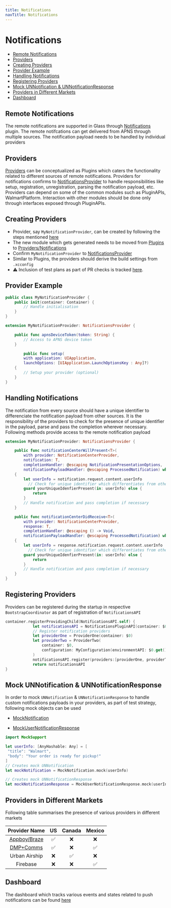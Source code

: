 ```yaml
---
title: Notifications
navTitle: Notifications
---
```


# Notifications

- [Remote Notifications](#remote-notifications)
- [Providers](#providers)
- [Creating Providers](#creating-providers)
- [Provider Example](#provider-example)
- [Handling Notifications](#handling-notifications)
- [Registering Providers](#registering-providers)
- [Mock UNNotification & UNNotificationResponse](#mock-unnotification-&-unnotificationresponse)
- [Providers in Different Markets](#providers-in-different-markets)
- [Dashboard](#dashboard)

## Remote Notifications

The remote notifications are supported in Glass through [Notifications](https://gecgithub01.walmart.com/walmart-ios/glass-app/tree/development/Plugins/Notifications) plugin. The remote notifcations can get delivered from APNS through multiple sources. The notification payload needs to be handled by individual providers

## Providers

[Providers](https://gecgithub01.walmart.com/walmart-ios/glass-app/tree/development/Providers/Notifications) can be conceptualized as Plugins which caters the functionality related to different sources of remote notifications. Providers for notifications confirms to [NotificationsProvider](https://gecgithub01.walmart.com/walmart-ios/glass-app/blob/development/Plugins/PluginAPIs/PluginAPIs/APIs/Notifications/NotificationsProvider.swift) to handle responsibilities like setup, registration, unregistration, parsing the notification payload, etc. Providers can depend on some of the common modules such as PluginAPIs, WalmartPlatform. Interaction with other modules should be done only through interfaces exposed through PluginAPIs.

## Creating Providers

- Provider, say `MyNotificationProvider`,  can be created by following the steps mentioned [here](https://gecgithub01.walmart.com/walmart-ios/glass-app/blob/development/docs/architecture/plugin-modules.md#creating-a-plugin-module)  
- The new module which gets generated needs to be moved from [Plugins](https://gecgithub01.walmart.com/walmart-ios/glass-app/tree/development/Plugins) to [Providers/Notifications](Providers/Notifications) 
- Confirm `MyNotificationProvider` to  [NotificationsProvider](https://gecgithub01.walmart.com/walmart-ios/glass-app/blob/development/Plugins/PluginAPIs/PluginAPIs/APIs/Notifications/NotificationsProvider.swift) 
- Similar to Plugins, the providers should derive the build settings from `.xcconfig`
- ⚠️ Inclusion of test plans as part of PR checks is tracked [here](https://jira.walmart.com/browse/CEMRE-1591).

## Provider Example

```swift
public class MyNotificationProvider {
    public init(container: Container) {
        // Handle initialisation
    }
}

extension MyNotificationProvider: NotificationsProvider {

    public func apnsDeviceToken(token: String) {
        // Access to APNS device token
    }

		public func setup(
        with application: UIApplication,
        launchOptions: [UIApplication.LaunchOptionsKey : Any]?)
    {
        // Setup your provider (optional)
    }
}
```

## Handling Notifications

The notification from every source should have a unique identifier to differenciate the notification payload from other sources. It is the responsibility of the providers to check for the presence of unique identifier in the payload, parse and pass the completion wherever necessary. Following methods provide access to the remote notification payload  


```swift
extension MyNotificationProvider: NotificationsProvider {

    public func notificationCenterWillPresent<T>(
        with provider: NotificationCenterProvider,
        notification: T,
        completionHandler: @escaping NotificationPresentationOptions,
        notificationPayloadHandler: @escaping ProcessedNotification) where T : UserNotification
    {
        let userInfo = notification.request.content.userInfo
     	  // Check for unique identifier which differentiates from other sources in payload
        guard yourUniqueIdenfierPresent(in: userInfo) else {
            return
        }
        // Handle notification and pass completion if necessary
    }

    public func notificationCenterDidReceive<T>(
        with provider: NotificationCenterProvider,
        response: T,
        completionHandler: @escaping () -> Void,
        notificationPayloadHandler: @escaping ProcessedNotification) where T : UserNotificationResponse
    {
      	let userInfo = response.notification.request.content.userInfo
     	  // Check for unique identifier which differentiates from other sources in payload
        guard yourUniqueIdenfierPresent(in: userInfo) else {
            return
        }
        // Handle notification and pass completion if necessary
    }
}
```

## Registering Providers

Providers can be registered during the startup in respective `BootstrapCoordinator` as part of registration of `NotificationsAPI`

```swift
container.registerProvidingChild(NotificationsAPI.self) {
            let notificationsAPI = NotificationsPluginAPI(container: $0)
            // Register notification providers
            let providerOne = ProviderOne(container: $0)
            let providerTwo = ProviderTwo(
                container: $0,
                configuration: MyConfiguration(environmentAPI: $0.get())
            )
            notificationsAPI.register(providers:[providerOne, providerTwo])
            return notificationsAPI
}
```



## Mock UNNotification & UNNotificationResponse 

In order to mock `UNNotification` & `UNNotificationResponse` to handle custom notifications payloads in your providers, as part of test strategy, following mock objects can be used
- [MockNotification](https://gecgithub01.walmart.com/walmart-ios/glass-app/blob/development/Platform/Modules/TestUtilities/MockSupport/Mocks/MockUserNotificationResponse.swift)

- [MockUserNotificationResponse](https://gecgithub01.walmart.com/walmart-ios/glass-app/blob/development/Platform/Modules/TestUtilities/MockSupport/Mocks/MockUserNotificationResponse.swift)

 ```swift
import MockSupport

let userInfo: [AnyHashable: Any] = [
  "title": "Walmart",
  "body": "Your order is ready for pickup!"
]
// Creates mock UNNotification
let mockNotification = MockNotification.mock(userInfo)

// Creates mock UNNotificationResponse
let mockNotificationResponse = MockUserNotificationResponse.mock(userInfo)
 ```

## Providers in Different Markets 

Following table summarises the presence of various providers in different markets

|                        Provider Name                         |         US         |       Canada       |       Mexico       |
| :----------------------------------------------------------: | :----------------: | :----------------: | :----------------: |
| [Appboy/Braze](https://gecgithub01.walmart.com/walmart-ios/glass-app/blob/development/docs/third-party-code/braze-framework.md) | :white_check_mark: |        :x:         |        :x:         |
| [DMP+Comms](https://confluence.walmart.com/pages/viewpage.action?pageId=582746949) | :white_check_mark: |        :x:         | :white_check_mark: |
|                        Urban Airship                         |        :x:         | :white_check_mark: |        :x:         |
|                           Firebase                           |        :x:         |        :x:         | :white_check_mark: |

## Dashboard

The dashboard which tracks various events and states related to push notifications can be found [here](https://ce-anivia-az.prod.walmart.com/en-US/app/devices/glass_ios_push_notifications_dashboard)
